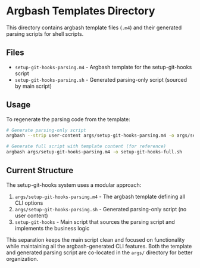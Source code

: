 # Argbash Templates Directory

This directory contains argbash template files (`.m4`) and their generated parsing scripts for shell scripts.

## Files

- `setup-git-hooks-parsing.m4` - Argbash template for the setup-git-hooks script
- `setup-git-hooks-parsing.sh` - Generated parsing-only script (sourced by main script)

## Usage

To regenerate the parsing code from the template:

```bash
# Generate parsing-only script
argbash --strip user-content args/setup-git-hooks-parsing.m4 -o args/setup-git-hooks-parsing.sh

# Generate full script with template content (for reference)
argbash args/setup-git-hooks-parsing.m4 -o setup-git-hooks-full.sh
```

## Current Structure

The setup-git-hooks system uses a modular approach:

1. `args/setup-git-hooks-parsing.m4` - The argbash template defining all CLI options
2. `args/setup-git-hooks-parsing.sh` - Generated parsing-only script (no user content)
3. `setup-git-hooks` - Main script that sources the parsing script and implements the business logic

This separation keeps the main script clean and focused on functionality while maintaining all the argbash-generated CLI features. Both the template and generated parsing script are co-located in the `args/` directory for better organization.
